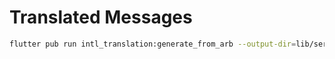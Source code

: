 # Translated Messages

```bash
flutter pub run intl_translation:generate_from_arb --output-dir=lib/services/i18n/wrappers lib/services/i18n/i18n.dart lib/services/i18n/messages/*.arb
```